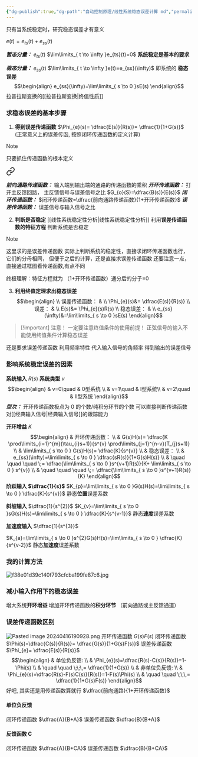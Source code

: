 ```yaml
---
{"dg-publish":true,"dg-path":"自动控制原理/线性系统稳态误差计算 md","permalink":"/自动控制原理/线性系统稳态误差计算 md/","dgPassFrontmatter":true,"noteIcon":"","created":"2024-04-16T13:01:27.305+08:00","updated":"2024-06-12T23:10:05.531+08:00"}
---
```


只有当系统稳定时，研究稳态误差才有意义

$e(t)=e_{ts}(t)+e_{ss}(t)$

***暂态分量：***
$e_{ts}(t)$   $\lim\limits_{ t \to \infty }e_{ts}(t)=0$
**系统稳定是基本的要求**

***稳态分量：***
$e_{ss}(t)$  $\lim\limits_{ t \to \infty }e(t)=e_{ss}(\infty)$
即系统的 **稳态误差**
$$\begin{align}
e_{ss}(\infty)=\lim\limits_{ s \to 0 }sE(s) 
\end{align}$$
拉普拉斯变换的[[拉普拉斯变换\|终值性质]]

### 求稳态误差的基本步骤

1. **得到误差传递函数**
$\Phi_{e}(s)= \dfrac{E(s)}{R(s)}= \dfrac{1}{1+G(s)}$
(正常意义上的误差传函, 按照闭环传递函数的定义计算)

>[!note]
>只要抓住传递函数的根本定义
> 
<div class="transclusion internal-embed is-loaded"><a class="markdown-embed-link" href="//#179319" aria-label="Open link"><svg xmlns="http://www.w3.org/2000/svg" width="24" height="24" viewBox="0 0 24 24" fill="none" stroke="currentColor" stroke-width="2" stroke-linecap="round" stroke-linejoin="round" class="svg-icon lucide-link"><path d="M10 13a5 5 0 0 0 7.54.54l3-3a5 5 0 0 0-7.07-7.07l-1.72 1.71"></path><path d="M14 11a5 5 0 0 0-7.54-.54l-3 3a5 5 0 0 0 7.07 7.07l1.71-1.71"></path></svg></a><div class="markdown-embed">



***前向通路传递函数：***
输入端到输出端的通路的传递函数的乘积
***开环传递函数：***
打开主反馈回路，
主反馈信号与误差信号之比
$G_{o}(S)=\dfrac{B(s)}{E(s)}$
***闭环传递函数：***
$闭环传递函数=\dfrac{前向通路传递函数}{1+开环传递函数}$ 
***误差传递函数：***
误差信号与输入信号之比


</div></div>

2. **判断是否稳定**
[[线性系统稳定性分析\|线性系统稳定性分析]]
利用**误差传递函数的特征方程**
判断系统是否稳定
>[!note]
>这里求的是误差传递函数
>实际上判断系统的稳定性，直接求闭环传递函数也行，它们的分母相同，
>但便于之后的计算，还是直接求误差传递函数
>还要注意一点，直接通过框图看传递函数,有点不同
>
>终极理解：特征方程就为 （1+开环传递函数）通分后的分子=0

3. **利用终值定理求出稳态误差**
$$\begin{align}   \\
误差传递函数： &  \\
\Phi_{e}(s)&= \dfrac{E(s)}{R(s)} \\
误差： &  \\
E(s)&= \Phi_{e}(s)R(s) \\ 
稳态误差： &  \\
e_{ss}(\infty)&=\lim\limits_{ s \to 0 }sE(s) 
\end{align}$$

>[!important]  注意！
> 一定要注意终值条件的使用前提！
> 正弦信号的输入不能使用终值条件计算稳态误差
>

还是要求误差传递函数
利用频率特性
代入输入信号的角频率
得到输出的误差信号
### 影响系统稳定误差的因素
**系统输入**  $R(s)$
**系统类型**  $v$
$$\begin{align}
 & v=0\quad  & 0型系统 \\
 & v=1\quad   & I型系统\\
 & v=2\quad  & II型系统
\end{align}$$
***型次：***
开环传递函数极点为 0 的个数/纯积分环节的个数
可以直接判断传递函数对[[经典输入信号\|经典输入信号]]的跟踪能力

**开环增益**  $K$
$$\begin{align} 
 & 开环传递函数： \\
 & G(s)H(s)= \dfrac{K \prod\limits_{i=1}^{m}(\tau_{i}s+1)}{s^{v} \prod\limits_{j=1}^{n-v}(T_{j}s+1)} \\
 & \lim\limits_{ s \to 0 } G(s)H(s)= \dfrac{K}{s^{v}} \\
 & 稳态误差： \\
 & e_{ss}(\infty)=\lim\limits_{ s \to 0 } \dfrac{sR(s)}{1+G(s)H(s)} \\
 &  \quad \quad \quad \;=  \dfrac{\lim\limits_{ s \to 0 }s^{v+1}R(s)}{K+ \lim\limits_{ s \to 0 } s^{v}} \\
&  \quad \quad \quad \;=  \dfrac{\lim\limits_{ s \to 0 }s^{v+1}R(s)}{K}  
\end{align}$$
**阶跃输入 $\dfrac{1}{s}$**
 $K_{p}=\lim\limits_{ s \to 0 }G(s)H(s)=\lim\limits_{ s \to 0 } \dfrac{K}{s^{v}}$   静态**位置**误差系数   

**斜坡输入** $\dfrac{1}{s^{2}}$
$K_{v}=\lim\limits_{ s \to 0 }sG(s)H(s)=\lim\limits_{ s \to 0 } \dfrac{K}{s^{v-1}}$ 静态**速度**误差系数

**加速度输入**  $\dfrac{1}{s^{3}}$

$K_{a}=\lim\limits_{ s \to 0 }s^{2}G(s)H(s)=\lim\limits_{ s \to 0 } \dfrac{K}{s^{v-2}}$ 静态**加速度**误差系数   

### 我的计算方法
![f38e01d39c140f793cfcba199fe87c6.jpg](/img/user/%E5%8A%9F%E8%83%BD%E6%80%A7%E6%96%87%E4%BB%B6%E5%A4%B9/%E8%BD%BD%E5%85%A5%E7%9A%84%E5%AA%92%E4%BD%93%E8%B5%84%E6%BA%90/f38e01d39c140f793cfcba199fe87c6.jpg)

### 减小输入作用下的稳态误差
增大系统**开环增益**
增加开环传递函数的**积分环节**
（前向通路或主反馈通道）
### 误差传递函数区别
![Pasted image 20240416190928.png](/img/user/%E5%8A%9F%E8%83%BD%E6%80%A7%E6%96%87%E4%BB%B6%E5%A4%B9/%E8%BD%BD%E5%85%A5%E7%9A%84%E5%AA%92%E4%BD%93%E8%B5%84%E6%BA%90/Pasted%20image%2020240416190928.png)
开环传递函数 $G(s)F(s)$
闭环传递函数 $\Phi(s)=\dfrac{C(s)}{R(s)}=  \dfrac{G(s)}{1+G(s)F(s)}$
误差传递函数 $\Phi_{e}= \dfrac{E(s)}{R(s)}$
$$\begin{align}
 & 单位负反馈: \\
 & \Phi_{e}(s)=\dfrac{R(s)-C(s)}{R(s)}=1-\Phi(s) \\ 
& \quad \quad \;\;\,= \dfrac{1}{1+G(s)} \\
 & 非单位负反馈: \\
 & \Phi_{e}(s)=\dfrac{R(s)-F(s)C(s)}{R(s)}=1-F(s)\Phi(s) \\
 & \quad \quad \;\;\,= \dfrac{1}{1+G(s)F(s)}
\end{align}$$
好吧, 其实还是用传递函数算就行
$\dfrac{前向通路}{1+开环传递函数}$

#### 单位负反馈
闭环传递函数 $\dfrac{A}{B+A}$
误差传递函数 $\dfrac{B}{B+A}$
#### 反馈函数 C
闭环传递函数 $\dfrac{A}{B+CA}$
误差传递函数 $\dfrac{B}{B+CA}$
